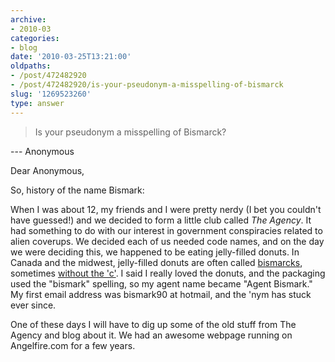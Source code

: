 ```yaml
---
archive:
- 2010-03
categories:
- blog
date: '2010-03-25T13:21:00'
oldpaths:
- /post/472482920
- /post/472482920/is-your-pseudonym-a-misspelling-of-bismarck
slug: '1269523260'
type: answer
---
```


> Is your pseudonym a misspelling of Bismarck?

--- Anonymous

Dear Anonymous,

So, history of the name Bismark:

When I was about 12, my friends and I were pretty nerdy (I bet you
couldn't have guessed!) and we decided to form a little club called *The
Agency*.  It had something to do with our interest in government
conspiracies related to alien coverups.  We decided each of us needed code
names, and on the day we were deciding this, we happened to be eating
jelly-filled donuts.  In Canada and the midwest, jelly-filled donuts are
often called [bismarcks][1], sometimes [without the 'c'][2].  I said
I really loved the donuts, and the packaging used the "bismark" spelling,
so my agent name became "Agent Bismark."  My first email address was
bismark90 at hotmail, and the 'nym has stuck ever since.

One of these days I will have to dig up some of the old stuff from The
Agency and blog about it.  We  had an awesome webpage running on
Angelfire.com for a few years.

[1]: http://en.wikipedia.org/wiki/Berliner_(pastry)
[2]: https://www.dunkindonuts.com/aboutus/nutrition/Product.aspx?Category=donuts&id=DD-507
